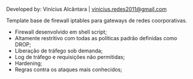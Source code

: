 Developed by: Vinícius Alcântara | <vinicius.redes2011@gmail.com>

Template base de firewall iptables para gateways de redes coorporativas.

* Firewall desenvolvido em shell script;
* Altamente restritivo com todas as políticas padrão definidas como DROP;
* Liberação de tráfego sob demanda;
* Log de tráfego e requisições não permitidas;
* Hardening;
* Regras contra os ataques mais conhecidos; 
